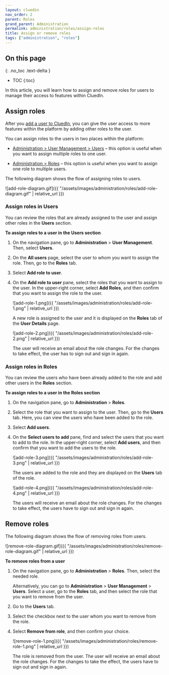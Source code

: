 ```yaml
---
layout: cluedin
nav_order: 2
parent: Roles
grand_parent: Administration
permalink: administration/roles/assign-roles
title: Assign or remove roles
tags: ["administration", "roles"]
---
```

## On this page
{: .no_toc .text-delta }
- TOC
{:toc}

In this article, you will learn how to assign and remove roles for users to manage their access to features within CluedIn.

## Assign roles

After you [add a user to CluedIn](/administration/user-management), you can give the user access to more features within the platform by adding other roles to the user.

You can assign roles to the users in two places within the platform:

- [Administration > User Management > Users](#assign-roles-in-users) – this option is useful when you want to assign multiple roles to one user.

- [Administration > Roles](#assign-roles-in-roles) – this option is useful when you want to assign one role to multiple users.

The following diagram shows the flow of assigning roles to users.

![add-role-diagram.gif]({{ "/assets/images/administration/roles/add-role-diagram.gif" | relative_url }})

### Assign roles in Users

You can review the roles that are already assigned to the user and assign other roles in the **Users** section.

**To assign roles to a user in the Users section**

1. On the navigation pane, go to **Administration** > **User Management**. Then, select **Users**.

1. On the **All users** page, select the user to whom you want to assign the role. Then, go to the **Roles** tab.

1. Select **Add role to user**.

1. On the **Add role to user** pane, select the roles that you want to assign to the user. In the upper-right corner, select **Add Roles**, and then confirm that you want to assign the role to the user.

    ![add-role-1.png]({{ "/assets/images/administration/roles/add-role-1.png" | relative_url }})

    A new role is assigned to the user and it is displayed on the **Roles** tab of the **User Details** page.

    ![add-role-2.png]({{ "/assets/images/administration/roles/add-role-2.png" | relative_url }})

    The user will receive an email about the role changes. For the changes to take effect, the user has to sign out and sign in again.

### Assign roles in Roles

You can review the users who have been already added to the role and add other users in the **Roles** section.

**To assign roles to a user in the Roles section**

1. On the navigation pane, go to **Administration** > **Roles**.

1. Select the role that you want to assign to the user. Then, go to the **Users** tab. Here, you can view the users who have been added to the role.

1. Select **Add users**.

1. On the **Select users to add** pane, find and select the users that you want to add to the role. In the upper-right corner, select **Add users**, and then confirm that you want to add the users to the role.

    ![add-role-3.png]({{ "/assets/images/administration/roles/add-role-3.png" | relative_url }})

    The users are added to the role and they are displayed on the **Users** tab of the role.

    ![add-role-4.png]({{ "/assets/images/administration/roles/add-role-4.png" | relative_url }})

    The users will receive an email about the role changes. For the changes to take effect, the users have to sign out and sign in again.

## Remove roles

The following diagram shows the flow of removing roles from users.

![remove-role-diagram.gif]({{ "/assets/images/administration/roles/remove-role-diagram.gif" | relative_url }})

**To remove roles from a user**

1. On the navigation pane, go to **Administration** > **Roles**. Then, select the needed role.

    Alternatively, you can go to **Administration** > **User Management** > **Users**. Select a user, go to the **Roles** tab, and then select the role that you want to remove from the user.

1. Go to the **Users** tab.

1. Select the checkbox next to the user whom you want to remove from the role.

1. Select **Remove from role**, and then confirm your choice.

    ![remove-role-1.png]({{ "/assets/images/administration/roles/remove-role-1.png" | relative_url }})

    The role is removed from the user. The user will receive an email about the role changes. For the changes to take the effect, the users have to sign out and sign in again.